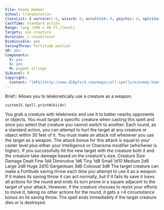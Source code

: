```yaml
---
File: Enemy Hammer
School: transmutation
ClassList: { sorcerer: 6, wizard: 6, occultist: 6, psychic: 6, spiritualist: 6 }
CastTime: standard action
Range: long (400 + 40 ft./level)
Targets: one creature
Duration: 1 round/level
Dismissible: yes
SavingThrow: Fortitude partial
SR: yes
Components:
  V: yes
  S: yes
  M: puppet strings
SLALevel: 6
Copyright:
  Content: "[APG](http://www.d20pfsrd.com/magic/all-spells/e/enemy-hammer)"
---
```

Brief:: Allows you to telekinetically use a creature as a weapon.

```dataviewjs
customJS.Spell.printWiki(dv)
```

You grab a creature with telekinesis and use it to batter nearby opponents or objects. You must target a specific creature when casting this spell and once you select that creature you cannot switch to another. Each round, as a standard action, you can attempt to hurl the target at any creature or object within 30 feet of it. You must make an attack roll whenever you use the target as a weapon. The attack bonus for this attack is equal to your caster level plus either your Intelligence or Charisma modifier (whichever is higher). If you successfully hit the new target with the creature both it and the creature take damage based on the creature's size. Creature Size Damage Dealt Fine 1d4 Diminutive 1d6 Tiny 1d8 Small 1d10 Medium 2d6 Large 2d8 Huge 2d10 Gargantuan 3d6 Colossal 3d8 The target creature can make a Fortitude saving throw each time you attempt to use it as a weapon. If it makes its saving throw it can act normally, but if it fails its save it loses all actions for the round and ends its turn prone in a square adjacent to the target of your attack. However, if the creature chooses to resist your efforts to move it, taking no other actions for the round, it gets a +4 circumstance bonus on its saving throw. The spell ends immediately if the target creature dies or is destroyed.
